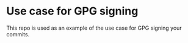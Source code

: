 # Use case for GPG signing

This repo is used as an example of the use case for GPG signing your commits.
